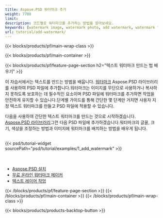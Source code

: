 ```yaml
---
title: Aspose.PSD 워터마크 추가
weight: 7700
limit: 
description: 코드별로 워터마크를 추가하는 방법을 알아보세요.
keywords: [watermark image, watermark photo, add watermark, watermark for psd, export psd, open photoshop file, psd file preview, watermark photoshop]
url: tutorial/add-watermark/
---
```


{{< blocks/products/pf/main-wrap-class >}}


{{< blocks/products/pf/main-container >}}


{{< blocks/products/pf/feature-page-section h2="텍스트 워터마크 만드는 법 배우기" >}}

<p>
이 자습서에서는 텍스트를 만드는 방법을 배웁니다. <a href="https://products.aspose.app/psd/watermark">워터마크</a> Aspose.PSD 라이브러리를 사용하여 PSD 파일에 추가합니다.워터마크는 이미지를 무단으로 사용하거나 복사하지 못하도록 보호하는 데 필수적인 요소이며 PSD 파일에 워터마크를 추가하면 작업을 안전하게 유지할 수 있습니다.단계별 가이드를 통해 간단한 몇 단계만 거치면 사용자 지정 텍스트 워터마크를 만들고 PSD 파일에 적용할 수 있습니다.
</p>

<p>
다음을 사용하여 간단한 텍스트 워터마크를 만드는 것으로 시작하겠습니다. <a href="https://www.nuget.org/packages/Aspose.PSD">Aspose.PSD 라이브러리</a>그런 다음 PSD 파일에 추가하겠습니다.워터마크의 글꼴, 크기, 색상을 조정하는 방법과 이미지에 워터마크를 배치하는 방법을 배우게 됩니다.
</p>

<br />
{{< psd/tutorial-widget sourcePath="psd/tutorial/examples/1_add_watermark" >}}
<br />

<br />
<br />
<div class="code-sample">
    <ul class="link-list">
        <li class="link-item"><a href="https://docs.aspose.com/psd/net/installation/">Aspose.PSD 설치</a></li>
        <li class="link-item"><a href="https://products.aspose.app/psd/watermark">무료 온라인 워터마크 메이커</a></li>
        <li class="link-item"><a href="https://docs.aspose.com/psd/net/working-with-text-layers/">텍스트 레이어 작업</a></li>
    </ul>
</div>


{{< /blocks/products/pf/feature-page-section >}}
{{< /blocks/products/pf/main-container >}}
{{< /blocks/products/pf/main-wrap-class >}}

{{< blocks/products/products-backtop-button >}}

